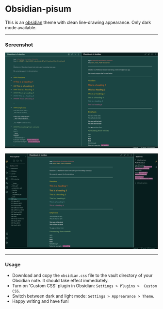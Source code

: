 # Obsidian-pisum

This is an [obsidian](https://obsidian.md/) theme with clean line-drawing appearance. Only dark mode available. 

---
### Screenshot

![Clean](clean.png)

![focus](focus.png)

---
### Usage

- Download and copy the  `obsidian.css` file to the vault directory of your Obsidian note. It should take effect immediately.
- Turn on 'Custom CSS' plugin in Obsidian: `Settings > Plugins >  Custom CSS`.
- Switch between dark and light mode:  `Settings > Apprearance > Theme`.
- Happy writing and have fun!
